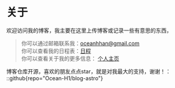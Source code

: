 # 关于
欢迎访问我的博客，我主要在这里上传博客或记录一些有意思的东西，
> 你可以通过邮箱联系我：oceanhhan@gmail.com  
> 你可以查看我的日程表：[日程](https://www.oceanh.top/pages/schedule/)  
> 你可以查看关于我的更多信息： [个人主页](https://www.oceanh.top/)  

博客仓库开源，喜欢的朋友点点star，就是对我最大的支持，谢谢！：
::github{repo="Ocean-H1/blog-astro"}
